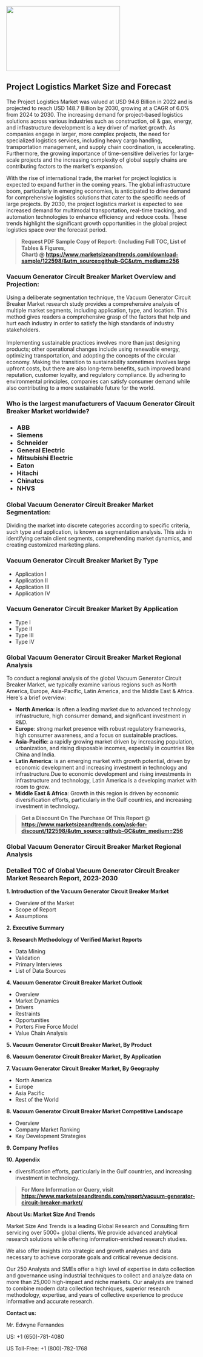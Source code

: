 <p><img class="alignnone size-medium wp-image-20088" src="https://ffe5etoiles.com/wp-content/uploads/2024/12/MST1-300x171.png" alt="" width="300" height="171" /></p><h2>Project Logistics Market Size and Forecast</h2><p>The Project Logistics Market was valued at USD 94.6 Billion in 2022 and is projected to reach USD 148.7 Billion by 2030, growing at a CAGR of 6.0% from 2024 to 2030. The increasing demand for project-based logistics solutions across various industries such as construction, oil & gas, energy, and infrastructure development is a key driver of market growth. As companies engage in larger, more complex projects, the need for specialized logistics services, including heavy cargo handling, transportation management, and supply chain coordination, is accelerating. Furthermore, the growing importance of time-sensitive deliveries for large-scale projects and the increasing complexity of global supply chains are contributing factors to the market's expansion.</p><p>With the rise of international trade, the market for project logistics is expected to expand further in the coming years. The global infrastructure boom, particularly in emerging economies, is anticipated to drive demand for comprehensive logistics solutions that cater to the specific needs of large projects. By 2030, the project logistics market is expected to see increased demand for multimodal transportation, real-time tracking, and automation technologies to enhance efficiency and reduce costs. These trends highlight the significant growth opportunities in the global project logistics space over the forecast period.</p></p><blockquote id="" class=""><strong>Request PDF Sample Copy of Report: (Including Full TOC, List of Tables &amp; Figures, Chart)&nbsp;@&nbsp;<strong><a href="https://www.marketsizeandtrends.com/download-sample/122598/&utm_source=github-GC&utm_medium=256" target="_blank">https://www.marketsizeandtrends.com/download-sample/122598/&utm_source=github-GC&utm_medium=256</a></strong></strong></blockquote><h3 id="" class="">Vacuum Generator Circuit Breaker Market&nbsp;Overview and Projection:</h3><p id="" class="">Using a deliberate segmentation technique, the Vacuum Generator Circuit Breaker Market research study provides a comprehensive analysis of multiple market segments, including application, type, and location. This method gives readers a comprehensive grasp of the factors that help and hurt each industry in order to satisfy the high standards of industry stakeholders. <br /> <br />Implementing sustainable practices involves more than just designing products; other operational changes include using renewable energy, optimizing transportation, and adopting the concepts of the circular economy. Making the transition to sustainability sometimes involves large upfront costs, but there are also long-term benefits, such improved brand reputation, customer loyalty, and regulatory compliance. By adhering to environmental principles, companies can satisfy consumer demand while also contributing to a more sustainable future for the world.</p><h3 id="" class="">Who is the largest manufacturers of&nbsp;Vacuum Generator Circuit Breaker Market worldwide?</h3><h3 class=""><p><ul><li>ABB </li><li> Siemens </li><li> Schneider </li><li> General Electric </li><li> Mitsubishi Electric </li><li> Eaton </li><li> Hitachi </li><li> Chinatcs </li><li> NHVS</li></ul></p></h3><h3 id="" class="">Global&nbsp;Vacuum Generator Circuit Breaker Market Segmentation:</h3><p id="" class="">Dividing the market into discrete categories according to specific criteria, such type and application, is known as segmentation analysis. This aids in identifying certain client segments, comprehending market dynamics, and creating customized marketing plans.</p><h3 id="" class="">Vacuum Generator Circuit Breaker Market&nbsp;By Type</h3><p><p><ul><li>Application I</li><li> Application II</li><li> Application III</li><li> Application IV</p></li></ul></p></p><h3 id="" class="">Vacuum Generator Circuit Breaker Market&nbsp;By Application</h3><p class=""><p><ul><li>Type I</li><li> Type II</li><li> Type III</li><li> Type IV</li></ul></p></p><h3 id="" class="">Global Vacuum Generator Circuit Breaker Market Regional Analysis</h3><p id="" class="">To conduct a regional analysis of the global Vacuum Generator Circuit Breaker Market, we typically examine various regions such as North America, Europe, Asia-Pacific, Latin America, and the Middle East &amp; Africa. Here's a brief overview:</p><ul><li><strong>North America</strong>: is often a leading market due to advanced technology infrastructure, high consumer demand, and significant investment in R&amp;D.</li><li><strong>Europe</strong>: strong market presence with robust regulatory frameworks, high consumer awareness, and a focus on sustainable practices.</li><li><strong>Asia-Pacific</strong>: a rapidly growing market driven by increasing population, urbanization, and rising disposable incomes, especially in countries like China and India.</li><li><strong>Latin America</strong>: is an emerging market with growth potential, driven by economic development and increasing investment in technology and infrastructure.Due to economic development and rising investments in infrastructure and technology, Latin America is a developing market with room to grow.</li><li><strong>Middle East &amp; Africa</strong>: Growth in this region is driven by economic diversification efforts, particularly in the Gulf countries, and increasing investment in technology.</li></ul><blockquote id="" class=""><strong>Get a Discount On The Purchase Of This Report @ <strong><a href="https://www.marketsizeandtrends.com/ask-for-discount/122598/&utm_source=github-GC&utm_medium=256" target="_blank">https://www.marketsizeandtrends.com/ask-for-discount/122598/&utm_source=github-GC&utm_medium=256</a></strong></strong></blockquote><h3 id="" class="">Global Vacuum Generator Circuit Breaker Market Regional Analysis</h3><h3 id="" class="">Detailed TOC of Global Vacuum Generator Circuit Breaker Market Research Report, 2023-2030</h3><p id="" class=""><strong>1. Introduction of the Vacuum Generator Circuit Breaker Market</strong></p><ul><li>Overview of the Market</li><li>Scope of Report</li><li>Assumptions</li></ul><p id="" class=""><strong>2. Executive Summary</strong></p><p id="" class=""><strong>3. Research Methodology of Verified Market Reports</strong></p><ul><li>Data Mining</li><li>Validation</li><li>Primary Interviews</li><li>List of Data Sources</li></ul><p id="" class=""><strong>4. Vacuum Generator Circuit Breaker Market Outlook</strong></p><ul><li>Overview</li><li>Market Dynamics</li><li>Drivers</li><li>Restraints</li><li>Opportunities</li><li>Porters Five Force Model</li><li>Value Chain Analysis</li></ul><p id="" class=""><strong>5. Vacuum Generator Circuit Breaker Market, By Product</strong></p><p id="" class=""><strong>6. Vacuum Generator Circuit Breaker Market, By Application</strong></p><p id="" class=""><strong>7. Vacuum Generator Circuit Breaker Market, By Geography</strong></p><ul><li>North America</li><li>Europe</li><li>Asia Pacific</li><li>Rest of the World</li></ul><p id="" class=""><strong>8. Vacuum Generator Circuit Breaker Market Competitive Landscape</strong></p><ul><li>Overview</li><li>Company Market Ranking</li><li>Key Development Strategies</li></ul><p id="" class=""><strong>9. Company Profiles</strong></p><p id="" class=""><strong>10. Appendix</strong></p><ul><li>diversification efforts, particularly in the Gulf countries, and increasing investment in technology.</li></ul><blockquote id="" class=""><strong>For More Information or Query, visit <strong><strong><a href="https://www.marketsizeandtrends.com/report/vacuum-generator-circuit-breaker-market/" target="_blank">https://www.marketsizeandtrends.com/report/vacuum-generator-circuit-breaker-market/</a></strong></strong></strong></blockquote><p id="" class=""><strong>About Us: Market Size And Trends</strong></p><p id="" class="">Market Size And Trends is a leading Global Research and Consulting firm servicing over 5000+ global clients. We provide advanced analytical research solutions while offering information-enriched research studies.</p><p id="" class="">We also offer insights into strategic and growth analyses and data necessary to achieve corporate goals and critical revenue decisions.</p><p id="" class="">Our 250 Analysts and SMEs offer a high level of expertise in data collection and governance using industrial techniques to collect and analyze data on more than 25,000 high-impact and niche markets. Our analysts are trained to combine modern data collection techniques, superior research methodology, expertise, and years of collective experience to produce informative and accurate research.</p><p id="" class=""><strong>Contact us:</strong></p><p id="" class="">Mr. Edwyne Fernandes</p><p id="" class="">US: +1 (650)-781-4080</p><p id="" class="">US Toll-Free: +1 (800)-782-1768</p>
